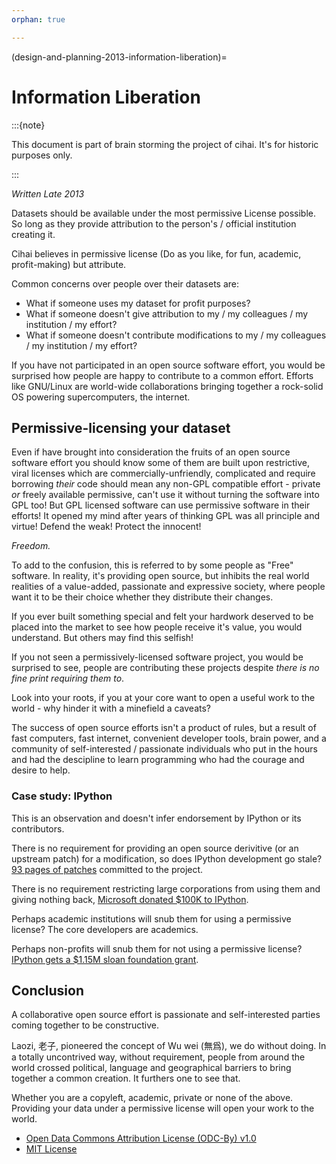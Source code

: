 ```yaml
---
orphan: true

---
```


(design-and-planning-2013-information-liberation)=

# Information Liberation

:::{note}

This document is part of brain storming the project of cihai. It's for
historic purposes only.

:::

*Written Late 2013*

Datasets should be available under the most permissive License possible.
So long as they provide attribution to the person's / official institution
creating it.

Cihai believes in permissive license (Do as you like, for fun, academic,
profit-making) but attribute.

Common concerns over people over their datasets are:

- What if someone uses my dataset for profit purposes?
- What if someone doesn't give attribution to my / my colleagues / my
  institution / my effort?
- What if someone doesn't contribute modifications to my / my colleagues /
  my institution / my effort?

If you have not participated in an open source software effort, you would
be surprised how people are happy to contribute to a common effort.
Efforts like GNU/Linux are world-wide collaborations bringing together a
rock-solid OS powering supercomputers, the internet.

## Permissive-licensing your dataset

Even if have brought into consideration the fruits of an open source
software effort you should know some of them are built upon restrictive,
viral licenses which are commercially-unfriendly, complicated and require
borrowing *their* code should mean any non-GPL compatible effort - private
*or* freely available permissive, can't use it without turning the
software into GPL too! But GPL licensed software can use permissive
software in their efforts! It opened my mind after years of thinking GPL
was all principle and virtue! Defend the weak! Protect the innocent!

*Freedom.*

To add to the confusion, this is referred to by some people as "Free"
software. In reality, it's providing open source, but inhibits the real
world realities of a value-added, passionate and expressive society, where
people want it to be their choice whether they distribute their changes.

If you ever built something special and felt your hardwork deserved to be
placed into the market to see how people receive it's value, you would
understand. But others may find this selfish!

If you not seen a permissively-licensed software project, you would
be surprised to see, people are contributing these projects despite *there
is no fine print requiring them to*.

Look into your roots, if you at your core want to open a useful work to
the world - why hinder it with a minefield a caveats?

The success of open source efforts isn't a product of rules, but a result
of fast computers, fast internet, convenient developer tools, brain power,
and a community of self-interested / passionate individuals who put in the
hours and had the descipline to learn programming who had the courage and
desire to help.

### Case study: IPython

This is an observation and doesn't infer endorsement by IPython or its
contributors.

There is no requirement for providing an open source derivitive (or an
upstream patch) for a modification, so does IPython development go stale?
[93 pages of patches][93 pages of patches] committed to the project.

There is no requirement restricting large corporations from using them and
giving nothing back, [Microsoft donated $100K to IPython][microsoft donated $100k to ipython].

Perhaps academic institutions will snub them for using a permissive
license? The core developers are academics.

Perhaps non-profits will snub them for not using a permissive license?
[IPython gets a $1.15M sloan foundation grant][ipython gets a $1.15m sloan foundation grant].

[93 pages of patches]: https://github.com/ipython/ipython/pulls?direction=desc&page=1&sort=created&state=closed

[ipython gets a $1.15m sloan foundation grant]: http://ipython.org/sloan-grant.html

[microsoft donated $100k to ipython]: http://ipython.org/microsoft-donation-2013.html

## Conclusion

A collaborative open source effort is passionate and self-interested
parties coming together to be constructive.

Laozi, 老子, pioneered the concept of Wu wei (無爲), we do without doing.
In a totally uncontrived way, without requirement, people from around the
world crossed political, language and geographical barriers to bring
together a common creation. It furthers one to see that.

Whether you are a copyleft, academic, private or none of the above.
Providing your data under a permissive license will open your work to the
world.

- [Open Data Commons Attribution License (ODC-By) v1.0][open data commons attribution license (odc-by) v1.0]
- [MIT License][mit license]

[mit license]: _http://opensource.org/licenses/MIT

[open data commons attribution license (odc-by) v1.0]: http://opendatacommons.org/licenses/by/1.0



